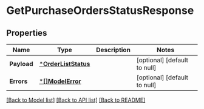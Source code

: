 # GetPurchaseOrdersStatusResponse

## Properties
Name | Type | Description | Notes
------------ | ------------- | ------------- | -------------
**Payload** | [***OrderListStatus**](OrderListStatus.md) |  | [optional] [default to null]
**Errors** | [***[]ModelError**](array.md) |  | [optional] [default to null]

[[Back to Model list]](../README.md#documentation-for-models) [[Back to API list]](../README.md#documentation-for-api-endpoints) [[Back to README]](../README.md)

